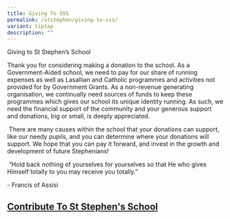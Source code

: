 ```yaml
---
title: Giving To SSS
permalink: /ststephen/giving-to-sss/
variant: tiptap
description: ""
---
```

<p>Giving to St Stephen’s School</p>
<p>Thank you for considering making a donation to the school. As a Government-Aided
school, we need to pay for our share of running expenses as well as Lasallian
and Catholic programmes and activities not provided for by Government Grants.
As a non-revenue generating organisation, we continually need sources of
funds to keep these programmes which gives our school its unique identity
running. As such, we need the financial support of the community and your
generous support and donations, big or small, is deeply appreciated.</p>
<p>&nbsp;There are many causes within the school that your donations can
support, like our needy pupils, and you can determine where your donations
will support. We hope that you can pay it forward, and invest in the growth
and development of future Stephenians!</p>
<p>&nbsp;“Hold back nothing of yourselves for yourselves so that He who gives
Himself totally to you may receive you totally.”</p>
<p>- Francis of Assisi</p>
<p></p>
<h2><strong><a href="https://go.gov.sg/givingtosss" rel="noopener nofollow" target="_blank">Contribute To St Stephen's School</a></strong></h2>
<p></p>